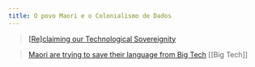 ```yaml
---
title: O povo Maori e o Colonialismo de Dados
---
```


> <a href="http://planetmaori.com/Files/Content/2015/Re-Claiming_our_Technological_Sovereignty_-_Paper_-_Tania_Wolfgramm_2014.pdf">[Re]claiming our Technological Sovereignity</a>

> <a href="https://www.wired.co.uk/article/maori-language-tech">Maori are trying to save their language from Big Tech</a>
[[Big Tech]] 
